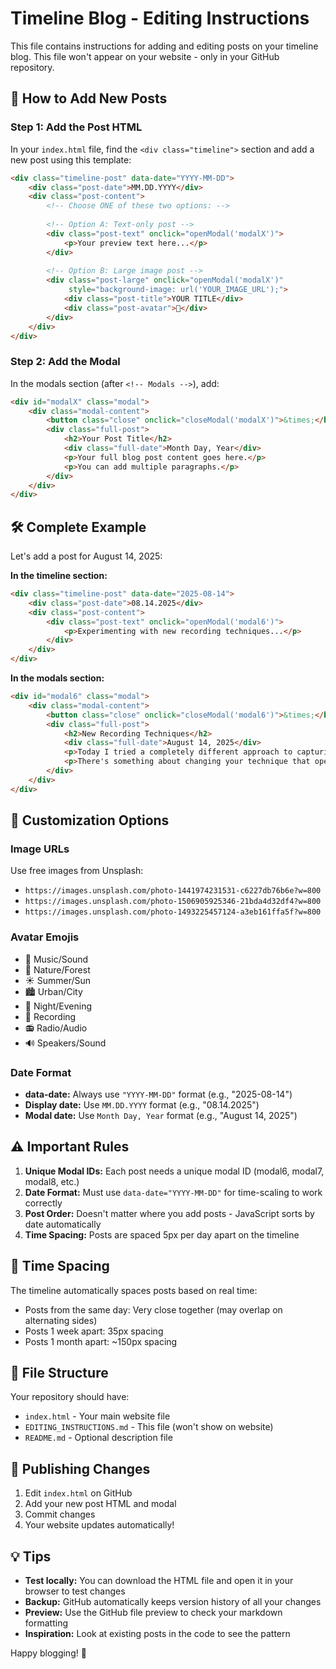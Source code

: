 # Timeline Blog - Editing Instructions

This file contains instructions for adding and editing posts on your timeline blog. This file won't appear on your website - only in your GitHub repository.

## 📝 How to Add New Posts

### Step 1: Add the Post HTML
In your `index.html` file, find the `<div class="timeline">` section and add a new post using this template:

```html
<div class="timeline-post" data-date="YYYY-MM-DD">
    <div class="post-date">MM.DD.YYYY</div>
    <div class="post-content">
        <!-- Choose ONE of these two options: -->
        
        <!-- Option A: Text-only post -->
        <div class="post-text" onclick="openModal('modalX')">
            <p>Your preview text here...</p>
        </div>
        
        <!-- Option B: Large image post -->
        <div class="post-large" onclick="openModal('modalX')"
             style="background-image: url('YOUR_IMAGE_URL');">
            <div class="post-title">YOUR TITLE</div>
            <div class="post-avatar">🎵</div>
        </div>
    </div>
</div>
```

### Step 2: Add the Modal
In the modals section (after `<!-- Modals -->`), add:

```html
<div id="modalX" class="modal">
    <div class="modal-content">
        <button class="close" onclick="closeModal('modalX')">&times;</button>
        <div class="full-post">
            <h2>Your Post Title</h2>
            <div class="full-date">Month Day, Year</div>
            <p>Your full blog post content goes here.</p>
            <p>You can add multiple paragraphs.</p>
        </div>
    </div>
</div>
```

## 🛠️ Complete Example

Let's add a post for August 14, 2025:

**In the timeline section:**
```html
<div class="timeline-post" data-date="2025-08-14">
    <div class="post-date">08.14.2025</div>
    <div class="post-content">
        <div class="post-text" onclick="openModal('modal6')">
            <p>Experimenting with new recording techniques...</p>
        </div>
    </div>
</div>
```

**In the modals section:**
```html
<div id="modal6" class="modal">
    <div class="modal-content">
        <button class="close" onclick="closeModal('modal6')">&times;</button>
        <div class="full-post">
            <h2>New Recording Techniques</h2>
            <div class="full-date">August 14, 2025</div>
            <p>Today I tried a completely different approach to capturing ambient sounds. The results were surprisingly different from my usual methods.</p>
            <p>There's something about changing your technique that opens up new creative possibilities.</p>
        </div>
    </div>
</div>
```

## 🎨 Customization Options

### Image URLs
Use free images from Unsplash:
- `https://images.unsplash.com/photo-1441974231531-c6227db76b6e?w=800`
- `https://images.unsplash.com/photo-1506905925346-21bda4d32df4?w=800`
- `https://images.unsplash.com/photo-1493225457124-a3eb161ffa5f?w=800`

### Avatar Emojis
- 🎵 Music/Sound
- 🌲 Nature/Forest  
- ☀️ Summer/Sun
- 🏙️ Urban/City
- 🌙 Night/Evening
- 🎤 Recording
- 📻 Radio/Audio
- 🔊 Speakers/Sound

### Date Format
- **data-date:** Always use `"YYYY-MM-DD"` format (e.g., "2025-08-14")
- **Display date:** Use `MM.DD.YYYY` format (e.g., "08.14.2025")
- **Modal date:** Use `Month Day, Year` format (e.g., "August 14, 2025")

## ⚠️ Important Rules

1. **Unique Modal IDs:** Each post needs a unique modal ID (modal6, modal7, modal8, etc.)
2. **Date Format:** Must use `data-date="YYYY-MM-DD"` for time-scaling to work correctly
3. **Post Order:** Doesn't matter where you add posts - JavaScript sorts by date automatically
4. **Time Spacing:** Posts are spaced 5px per day apart on the timeline

## 🔧 Time Spacing

The timeline automatically spaces posts based on real time:
- Posts from the same day: Very close together (may overlap on alternating sides)
- Posts 1 week apart: 35px spacing
- Posts 1 month apart: ~150px spacing

## 📂 File Structure

Your repository should have:
- `index.html` - Your main website file
- `EDITING_INSTRUCTIONS.md` - This file (won't show on website)
- `README.md` - Optional description file

## 🚀 Publishing Changes

1. Edit `index.html` on GitHub
2. Add your new post HTML and modal
3. Commit changes
4. Your website updates automatically!

## 💡 Tips

- **Test locally:** You can download the HTML file and open it in your browser to test changes
- **Backup:** GitHub automatically keeps version history of all your changes
- **Preview:** Use the GitHub file preview to check your markdown formatting
- **Inspiration:** Look at existing posts in the code to see the pattern

Happy blogging! 🎉